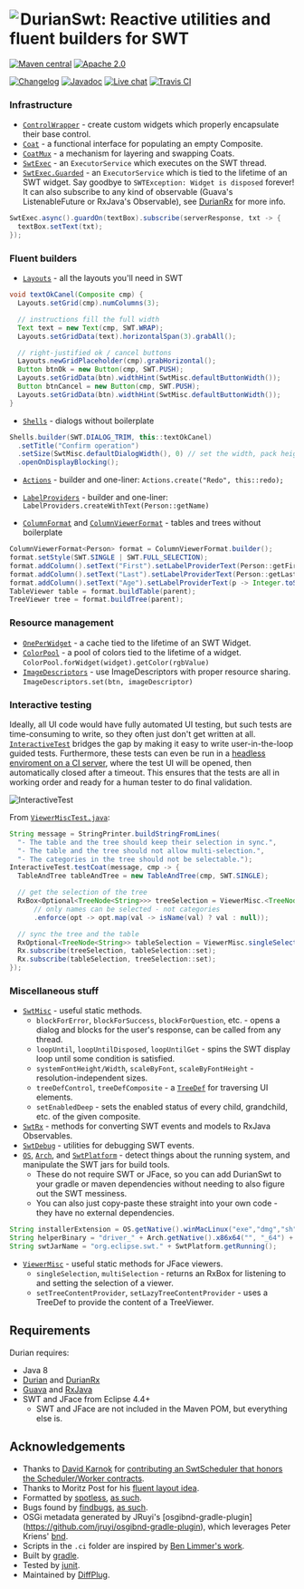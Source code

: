 # <img align="left" src="durian-swt.png"> DurianSwt: Reactive utilities and fluent builders for SWT

<!---freshmark shields
output = [
    link(shield('Maven central', 'mavencentral', 'com.diffplug.durian:durian-swt', 'blue'), 'https://search.maven.org/artifact/com.diffplug.durian/durian-swt'),
    link(shield('Apache 2.0', 'license', 'apache-2.0', 'blue'), 'https://tldrlegal.com/license/apache-license-2.0-(apache-2.0)'),
    '',
    link(shield('Changelog', 'changelog', versionLast, 'brightgreen'), 'CHANGES.md'),
    link(shield('Javadoc', 'javadoc', 'yes', 'brightgreen'), 'https://javadoc.io/static/com.diffplug.durian/durian-swt/{{versionLast}}/overview-summary.html'),
    link(shield('Live chat', 'gitter', 'chat', 'brightgreen'), 'https://gitter.im/diffplug/durian'),
    link(image('Travis CI', 'https://travis-ci.org/diffplug/durian-swt.svg?branch=master'), 'https://travis-ci.org/diffplug/durian-swt'),
    ].join('\n');
-->
[![Maven central](https://img.shields.io/badge/mavencentral-com.diffplug.durian%3Adurian--swt-blue.svg)](https://search.maven.org/artifact/com.diffplug.durian/durian-swt)
[![Apache 2.0](https://img.shields.io/badge/license-apache--2.0-blue.svg)](https://tldrlegal.com/license/apache-license-2.0-(apache-2.0))

[![Changelog](https://img.shields.io/badge/changelog-4.1.1-brightgreen.svg)](CHANGES.md)
[![Javadoc](https://img.shields.io/badge/javadoc-yes-brightgreen.svg)](https://javadoc.io/static/com.diffplug.durian/durian-swt/4.1.1/overview-summary.html)
[![Live chat](https://img.shields.io/badge/gitter-chat-brightgreen.svg)](https://gitter.im/diffplug/durian)
[![Travis CI](https://travis-ci.org/diffplug/durian-swt.svg?branch=master)](https://travis-ci.org/diffplug/durian-swt)
<!---freshmark /shields -->

<!---freshmark javadoc
output = prefixDelimiterReplace(input, 'https://javadoc.io/static/com.diffplug.durian/durian-swt/', '/', versionLast);
-->
### Infrastructure

* [`ControlWrapper`](https://javadoc.io/static/com.diffplug.durian/durian-swt/4.1.1/com/diffplug/common/swt/ControlWrapper.html) - create custom widgets which properly encapsulate their base control.
* [`Coat`](https://javadoc.io/static/com.diffplug.durian/durian-swt/4.1.1/com/diffplug/common/swt/Coat.html) - a functional interface for populating an empty Composite.
* [`CoatMux`](https://javadoc.io/static/com.diffplug.durian/durian-swt/4.1.1/com/diffplug/common/swt/CoatMux.html) - a mechanism for layering and swapping Coats.
* [`SwtExec`](https://javadoc.io/static/com.diffplug.durian/durian-swt/4.1.1/com/diffplug/common/swt/SwtExec.html) - an `ExecutorService` which executes on the SWT thread.
* [`SwtExec.Guarded`](https://javadoc.io/static/com.diffplug.durian/durian-swt/4.1.1/com/diffplug/common/swt/SwtExec.Guarded.html) - an `ExecutorService` which is tied to the lifetime of an SWT widget. Say goodbye to `SWTException: Widget is disposed` forever! It can also subscribe to any kind of observable (Guava's ListenableFuture or RxJava's Observable), see [DurianRx](https://github.com/diffplug/durian-rx) for more info.

```java
SwtExec.async().guardOn(textBox).subscribe(serverResponse, txt -> {
  textBox.setText(txt);
});
```

### Fluent builders

* [`Layouts`](https://javadoc.io/static/com.diffplug.durian/durian-swt/4.1.1/com/diffplug/common/swt/Layouts.html) - all the layouts you'll need in SWT

```java
void textOkCanel(Composite cmp) {
  Layouts.setGrid(cmp).numColumns(3);

  // instructions fill the full width
  Text text = new Text(cmp, SWT.WRAP);
  Layouts.setGridData(text).horizontalSpan(3).grabAll();

  // right-justified ok / cancel buttons
  Layouts.newGridPlaceholder(cmp).grabHorizontal();
  Button btnOk = new Button(cmp, SWT.PUSH);
  Layouts.setGridData(btn).widthHint(SwtMisc.defaultButtonWidth());
  Button btnCancel = new Button(cmp, SWT.PUSH);
  Layouts.setGridData(btn).widthHint(SwtMisc.defaultButtonWidth());
}
```

* [`Shells`](https://javadoc.io/static/com.diffplug.durian/durian-swt/4.1.1/com/diffplug/common/swt/Shells.html) - dialogs without boilerplate

```java
Shells.builder(SWT.DIALOG_TRIM, this::textOkCanel)
  .setTitle("Confirm operation")
  .setSize(SwtMisc.defaultDialogWidth(), 0) // set the width, pack height to fit contents
  .openOnDisplayBlocking();
```

* [`Actions`](https://javadoc.io/static/com.diffplug.durian/durian-swt/4.1.1/com/diffplug/common/swt/jface/Actions.html) - builder and one-liner:
`Actions.create("Redo", this::redo);`

* [`LabelProviders`](https://javadoc.io/static/com.diffplug.durian/durian-swt/4.1.1/com/diffplug/common/swt/jface/LabelProviders.html) - builder and one-liner:
`LabelProviders.createWithText(Person::getName)`

* [`ColumnFormat`](https://javadoc.io/static/com.diffplug.durian/durian-swt/4.1.1/com/diffplug/common/swt/ColumnFormat.html) and [`ColumnViewerFormat`](https://javadoc.io/static/com.diffplug.durian/durian-swt/4.1.1/com/diffplug/common/swt/jface/ColumnViewerFormat.html) - tables and trees without boilerplate

```java
ColumnViewerFormat<Person> format = ColumnViewerFormat.builder();
format.setStyle(SWT.SINGLE | SWT.FULL_SELECTION);
format.addColumn().setText("First").setLabelProviderText(Person::getFirstName);
format.addColumn().setText("Last").setLabelProviderText(Person::getLastName);
format.addColumn().setText("Age").setLabelProviderText(p -> Integer.toString(p.getAge())).setLayoutPixel(3 * SwtMisc.systemFontWidth());
TableViewer table = format.buildTable(parent);
TreeViewer tree = format.buildTree(parent);
```

### Resource management

* [`OnePerWidget`](https://javadoc.io/static/com.diffplug.durian/durian-swt/4.1.1/com/diffplug/common/swt/OnePerWidget.html) - a cache tied to the lifetime of an SWT Widget.
* [`ColorPool`](https://javadoc.io/static/com.diffplug.durian/durian-swt/4.1.1/com/diffplug/common/swt/ColorPool.html) - a pool of colors tied to the lifetime of a widget. `ColorPool.forWidget(widget).getColor(rgbValue)`
* [`ImageDescriptors`](https://javadoc.io/static/com.diffplug.durian/durian-swt/4.1.1/com/diffplug/common/swt/jface/ImageDescriptors.html) - use ImageDescriptors with proper resource sharing. `ImageDescriptors.set(btn, imageDescriptor)`

### Interactive testing

Ideally, all UI code would have fully automated UI testing, but
such tests are time-consuming to write, so they often just don't
get written at all. [`InteractiveTest`](https://javadoc.io/static/com.diffplug.durian/durian-swt/4.1.1/com/diffplug/common/swt/InteractiveTest.html)
bridges the gap by making it easy to write user-in-the-loop guided tests. Furthermore,
these tests can even be run in a [headless enviroment on a CI server](https://github.com/diffplug/durian-swt/blob/master/build.gradle#L66-L93), where the test UI
will be opened, then automatically closed after a timeout.  This ensures that the tests
are all in working order and ready for a human tester to do final validation.

![InteractiveTest](interactive-test.png)

From [`ViewerMiscTest.java`](https://github.com/diffplug/durian-swt/blob/master/test/com/diffplug/common/swt/jface/ViewerMiscTest.java):

```java
String message = StringPrinter.buildStringFromLines(
  "- The table and the tree should keep their selection in sync.",
  "- The table and the tree should not allow multi-selection.",
  "- The categories in the tree should not be selectable.");
InteractiveTest.testCoat(message, cmp -> {
  TableAndTree tableAndTree = new TableAndTree(cmp, SWT.SINGLE);

  // get the selection of the tree
  RxBox<Optional<TreeNode<String>>> treeSelection = ViewerMisc.<TreeNode<String>> singleSelection(tableAndTree.tree)
      // only names can be selected - not categories
      .enforce(opt -> opt.map(val -> isName(val) ? val : null));

  // sync the tree and the table
  RxOptional<TreeNode<String>> tableSelection = ViewerMisc.singleSelection(tableAndTree.table);
  Rx.subscribe(treeSelection, tableSelection::set);
  Rx.subscribe(tableSelection, treeSelection::set);
});
```

### Miscellaneous stuff

* [`SwtMisc`](https://javadoc.io/static/com.diffplug.durian/durian-swt/4.1.1/com/diffplug/common/swt/SwtMisc.html) - useful static methods.
  + `blockForError`, `blockForSuccess`, `blockForQuestion`, etc. - opens a dialog and blocks for the user's response, can be called from any thread.
  + `loopUntil`, `loopUntilDisposed`, `loopUntilGet` - spins the SWT display loop until some condition is satisfied.
  + `systemFontHeight/Width`, `scaleByFont`, `scaleByFontHeight` - resolution-independent sizes.
  + `treeDefControl`, `treeDefComposite` - a [`TreeDef`](http://diffplug.github.io/durian/javadoc/snapshot/com/diffplug/common/base/TreeDef.html) for traversing UI elements.
  + `setEnabledDeep` - sets the enabled status of every child, grandchild, etc. of the given composite.
* [`SwtRx`](https://javadoc.io/static/com.diffplug.durian/durian-swt/4.1.1/com/diffplug/common/swt/SwtRx.html) - methods for converting SWT events and models to RxJava Observables.
* [`SwtDebug`](https://javadoc.io/static/com.diffplug.durian/durian-swt/4.1.1/com/diffplug/common/swt/SwtDebug.html) - utilities for debugging SWT events.
* [`OS`](https://javadoc.io/static/com.diffplug.durian/durian-swt/4.1.1/com/diffplug/common/swt/os/OS.html), [`Arch`](https://javadoc.io/static/com.diffplug.durian/durian-swt/4.1.1/com/diffplug/common/swt/os/Arch.html), and [`SwtPlatform`](https://javadoc.io/static/com.diffplug.durian/durian-swt/4.1.1/com/diffplug/common/swt/os/SwtPlatform.html) - detect things about the running system, and manipulate the SWT jars for build tools.
  + These do not require SWT or JFace, so you can add DurianSwt to your gradle or maven dependencies without needing to also figure out the SWT messiness.
  + You can also just copy-paste these straight into your own code - they have no external dependencies.
```java
String installerExtension = OS.getNative().winMacLinux("exe","dmg","sh");
String helperBinary = "driver_" + Arch.getNative().x86x64("", "_64") + ".dll";
String swtJarName = "org.eclipse.swt." + SwtPlatform.getRunning();
```
* [`ViewerMisc`](https://javadoc.io/static/com.diffplug.durian/durian-swt/4.1.1/com/diffplug/common/swt/jface/ViewerMisc.html) - useful static methods for JFace viewers.
  + `singleSelection`, `multiSelection` - returns an RxBox for listening to and setting the selection of a viewer.
  + `setTreeContentProvider`, `setLazyTreeContentProvider` - uses a TreeDef to provide the content of a TreeViewer.

<!---freshmark /javadoc -->

## Requirements

Durian requires:
* Java 8
* [Durian](https://github.com/diffplug/durian) and [DurianRx](https://github.com/diffplug/durian-rx)
* [Guava](https://github.com/google/guava) and [RxJava](https://github.com/reactivex/rxjava)
* SWT and JFace from Eclipse 4.4+
  + SWT and JFace are not included in the Maven POM, but everything else is.

## Acknowledgements

* Thanks to [David Karnok](https://akarnokd.blogspot.com/) for [contributing an SwtScheduler that honors the Scheduler/Worker contracts](https://github.com/diffplug/durian-swt/pull/1).
* Thanks to Moritz Post for his [fluent layout idea](http://eclipsesource.com/blogs/2013/07/25/efficiently-dealing-with-swt-gridlayout-and-griddata/).
* Formatted by [spotless](https://github.com/diffplug/spotless), [as such](https://github.com/diffplug/durian-rx/blob/v1.0/build.gradle?ts=4#L70-L90).
* Bugs found by [findbugs](http://findbugs.sourceforge.net/), [as such](https://github.com/diffplug/durian-rx/blob/v1.0/build.gradle?ts=4#L92-L116).
* OSGi metadata generated by JRuyi's [osgibnd-gradle-plugin] (https://github.com/jruyi/osgibnd-gradle-plugin), which leverages Peter Kriens' [bnd](http://www.aqute.biz/Bnd/Bnd).
* Scripts in the `.ci` folder are inspired by [Ben Limmer's work](http://benlimmer.com/2013/12/26/automatically-publish-javadoc-to-gh-pages-with-travis-ci/).
* Built by [gradle](http://gradle.org/).
* Tested by [junit](http://junit.org/).
* Maintained by [DiffPlug](http://www.diffplug.com/).
